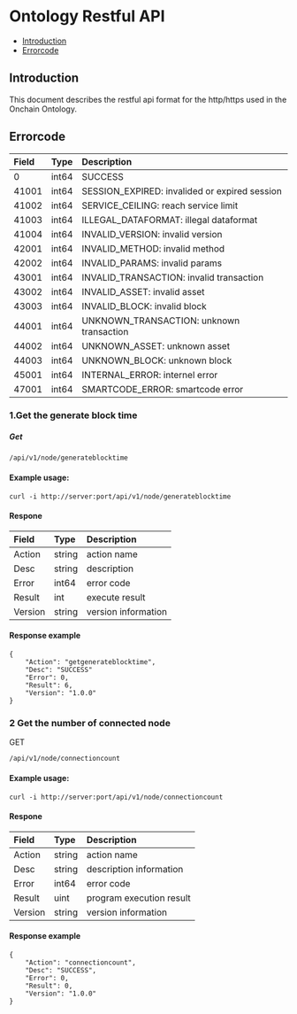 # Ontology Restful API

* [Introduction](#Introduction)
* [Errorcode](#Errorcode)

## Introduction

This document describes the restful api format for the http/https used in the Onchain Ontology.

## Errorcode

| Field | Type | Description |
| :--- | :--- | :--- |
| 0 | int64 | SUCCESS |
| 41001 | int64 | SESSION\_EXPIRED: invalided or expired session |
| 41002 | int64 | SERVICE\_CEILING: reach service limit |
| 41003 | int64 | ILLEGAL\_DATAFORMAT: illegal dataformat |
| 41004 | int64 | INVALID\_VERSION: invalid version |
| 42001 | int64 | INVALID\_METHOD: invalid method |
| 42002 | int64 | INVALID\_PARAMS: invalid params |
| 43001 | int64 | INVALID\_TRANSACTION: invalid transaction |
| 43002 | int64 | INVALID\_ASSET: invalid asset |
| 43003 | int64 | INVALID\_BLOCK: invalid block |
| 44001 | int64 | UNKNOWN\_TRANSACTION: unknown transaction |
| 44002 | int64 | UNKNOWN\_ASSET: unknown asset |
| 44003 | int64 | UNKNOWN\_BLOCK: unknown block |
| 45001 | int64 | INTERNAL\_ERROR: internel error |
| 47001 | int64 | SMARTCODE\_ERROR: smartcode error |

### 1.Get the generate block time
##### Get

```
/api/v1/node/generateblocktime
```
#### Example usage:

```
curl -i http://server:port/api/v1/node/generateblocktime
```

#### Respone

| Field | Type | Description |
| :--- | :--- | :--- |
| Action | string | action name |
| Desc | string | description |
| Error | int64 | error code |
| Result | int | execute result |
| Version | string | version information |

#### Response example

```
{
    "Action": "getgenerateblocktime",
    "Desc": "SUCCESS"
    "Error": 0,
    "Result": 6,
    "Version": "1.0.0"
}
```
### 2 Get the number of connected node

GET

```
/api/v1/node/connectioncount
```

#### Example usage:

```
curl -i http://server:port/api/v1/node/connectioncount
```

#### Respone

| Field | Type | Description |
| :--- | :--- | :--- |
| Action | string | action name |
| Desc | string | description information |
| Error | int64 | error code |
| Result | uint | program execution result |
| Version | string | version information |

#### Response example

```
{
    "Action": "connectioncount",
    "Desc": "SUCCESS",
    "Error": 0,
    "Result": 0,
    "Version": "1.0.0"
}
```
